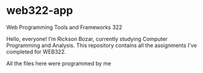 # web322-app

Web Programming Tools and Frameworks 322

Hello, everyone! I’m Rickson Bozar, currently studying Computer Programming and Analysis. 
This repository contains all the assignments I've completed for WEB322.

All the files here were programmed by me